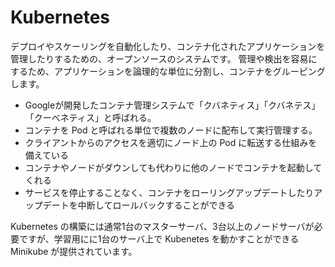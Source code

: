 # Kubernetes

デプロイやスケーリングを自動化したり、コンテナ化されたアプリケーションを管理したりするための、オープンソースのシステムです。 管理や検出を容易にするため、アプリケーションを論理的な単位に分割し、コンテナをグルーピングします。

- Googleが開発したコンテナ管理システムで「クバネティス」「クバネテス」「クーべネティス」と呼ばれる。
- コンテナを Pod と呼ばれる単位で複数のノードに配布して実行管理する。
- クライアントからのアクセスを適切にノード上の Pod に転送する仕組みを備えている
- コンテナやノードがダウンしても代わりに他のノードでコンテナを起動してくれる
- サービスを停止することなく、コンテナをローリングアップデートしたりアップデートを中断してロールバックすることができる

Kubernetes の構築には通常1台のマスターサーバ、3台以上のノードサーバが必要ですが、学習用にに1台のサーバ上で Kubenetes を動かすことができる Minikube が提供されています。
